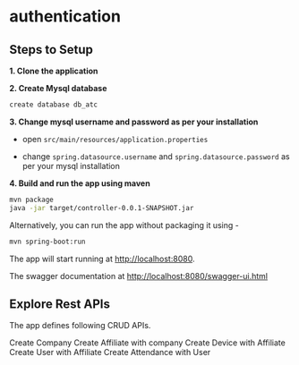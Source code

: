 
# authentication

## Steps to Setup

**1. Clone the application**


**2. Create Mysql database**
```bash
create database db_atc
```

**3. Change mysql username and password as per your installation**

+ open `src/main/resources/application.properties`

+ change `spring.datasource.username` and `spring.datasource.password` as per your mysql installation

**4. Build and run the app using maven**

```bash
mvn package
java -jar target/controller-0.0.1-SNAPSHOT.jar

```

Alternatively, you can run the app without packaging it using -

```bash
mvn spring-boot:run
```

The app will start running at <http://localhost:8080>.

The swagger documentation at <http://localhost:8080/swagger-ui.html>

## Explore Rest APIs

The app defines following CRUD APIs.

Create Company 
Create Affiliate with company
Create Device with Affiliate
Create User with Affiliate
Create Attendance with User



